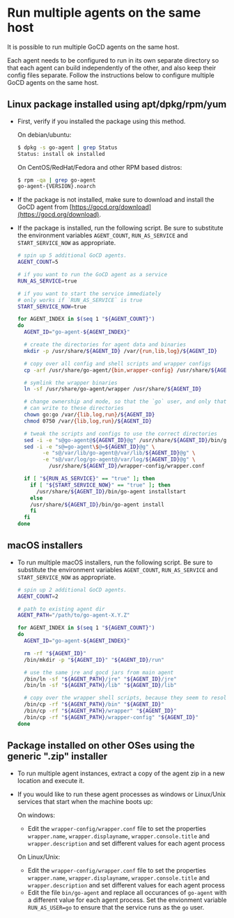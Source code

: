 # Run multiple agents on the same host

It is possible to run multiple GoCD agents on the same host. 

Each agent needs to be configured to run in its own separate directory so that each agent can build independently of the other, and also keep their config files separate. Follow the instructions below to configure multiple GoCD agents on the same host.

## Linux package installed using apt/dpkg/rpm/yum

  - First, verify if you installed the package using this method.
  
    On debian/ubuntu:
    
      ```bash
      $ dpkg -s go-agent | grep Status
      Status: install ok installed
      ```

    On CentOS/RedHat/Fedora and other RPM based distros:
  
      ```bash
      $ rpm -qa | grep go-agent
      go-agent-{VERSION}.noarch
      ```

  - If the package is not installed, make sure to download and install the GoCD agent from [https://gocd.org/download](https://gocd.org/download).
  - If the package is installed, run the following script. Be sure to substitute the environment variables `AGENT_COUNT`, `RUN_AS_SERVICE` and `START_SERVICE_NOW` as appropriate.
  
      ```bash
      # spin up 5 additional GoCD agents.
      AGENT_COUNT=5

      # if you want to run the GoCD agent as a service
      RUN_AS_SERVICE=true

      # if you want to start the service immediately
      # only works if `RUN_AS_SERVICE` is true
      START_SERVICE_NOW=true

      for AGENT_INDEX in $(seq 1 "${AGENT_COUNT}")
      do
        AGENT_ID="go-agent-${AGENT_INDEX}"

        # create the directories for agent data and binaries
        mkdir -p /usr/share/${AGENT_ID} /var/{run,lib,log}/${AGENT_ID}

        # copy over all config and shell scripts and wrapper configs
        cp -arf /usr/share/go-agent/{bin,wrapper-config} /usr/share/${AGENT_ID}

        # symlink the wrapper binaries
        ln -sf /usr/share/go-agent/wrapper /usr/share/${AGENT_ID}

        # change ownership and mode, so that the `go` user, and only that user
        # can write to these directories
        chown go:go /var/{lib,log,run}/${AGENT_ID}
        chmod 0750 /var/{lib,log,run}/${AGENT_ID}

        # tweak the scripts and configs to use the correct directories
        sed -i -e "s@go-agent@${AGENT_ID}@g" /usr/share/${AGENT_ID}/bin/go-agent
        sed -i -e "s@=go-agent\$@=${AGENT_ID}@g" \
              -e "s@/var/lib/go-agent@/var/lib/${AGENT_ID}@g" \
              -e "s@/var/log/go-agent@/var/log/${AGENT_ID}@g" \
                /usr/share/${AGENT_ID}/wrapper-config/wrapper.conf

        if [ "${RUN_AS_SERVICE}" == "true" ]; then
          if [ "${START_SERVICE_NOW}" == "true" ]; then
            /usr/share/${AGENT_ID}/bin/go-agent installstart
          else
          /usr/share/${AGENT_ID}/bin/go-agent install
          fi
        fi
      done

      ```
 
## macOS installers 

  - To run multiple macOS installers, run the following script. Be sure to substitute the environment variables `AGENT_COUNT`, `RUN_AS_SERVICE` and `START_SERVICE_NOW` as appropriate.

    ```bash
    # spin up 2 additional GoCD agents.
    AGENT_COUNT=2
    
    # path to existing agent dir
    AGENT_PATH="/path/to/go-agent-X.Y.Z"
    
    for AGENT_INDEX in $(seq 1 "${AGENT_COUNT}")
    do
      AGENT_ID="go-agent-${AGENT_INDEX}"
    
      rm -rf "${AGENT_ID}"
      /bin/mkdir -p "${AGENT_ID}" "${AGENT_ID}/run"
    
      # use the same jre and gocd jars from main agent
      /bin/ln -sf "${AGENT_PATH}/jre" "${AGENT_ID}/jre"
      /bin/ln -sf "${AGENT_PATH}/lib" "${AGENT_ID}/lib"
    
      # copy over the wrapper shell scripts, because they seem to resolve symlinks
      /bin/cp -rf "${AGENT_PATH}/bin" "${AGENT_ID}"
      /bin/cp -rf "${AGENT_PATH}/wrapper" "${AGENT_ID}"
      /bin/cp -rf "${AGENT_PATH}/wrapper-config" "${AGENT_ID}"
    done
    ```

## Package installed on other OSes using the generic ".zip" installer

  - To run multiple agent instances, extract a copy of the agent zip in a new location and execute it.
  - If you would like to run these agent processes as windows or Linux/Unix services that start when the machine boots up:

    On windows:

      - Edit the `wrapper-config/wrapper.conf` file to set the properties `wrapper.name`, `wrapper.displayname`, `wrapper.console.title` and `wrapper.description` and set different values for each agent process

    On Linux/Unix:

      - Edit the `wrapper-config/wrapper.conf` file to set the properties `wrapper.name`, `wrapper.displayname`, `wrapper.console.title` and `wrapper.description` and set different values for each agent process
      - Edit the file `bin/go-agent` and replace all occurances of `go-agent` with a different value for each agent process. Set the envionment variable `RUN_AS_USER=go` to ensure that the service runs as the `go` user.

